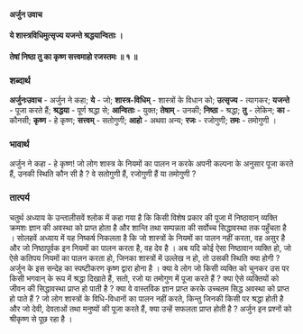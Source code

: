 #### अर्जुन उवाच
#### ये शास्त्रविधिमुत्सृज्य यजन्ते श्रद्धयान्विताः ।
#### तेषां निष्ठा तु का कृष्ण सत्त्वमाहो रजस्तमः ॥ १ ॥

### शब्दार्थ

**अर्जुनःउवाच** - अर्जुन ने कहा; **ये** - जो; **शास्त्र-विधिम्** - शास्त्रों के विधान को; **उत्सृज्य** - त्यागकर; **यजन्ते** - पूजा करते हैं; **श्रद्धया** - पूर्ण श्रद्धा से; **आन्विताः** - युक्त; **तेषाम्** - उनकी; **निष्ठा** - श्रद्धा; **तु** - लेकिन; **का** - कौनसी; **कृष्ण** - हे कृष्ण; **सत्त्वम्** - सतोगुणी; **आहो** - अथवा अन्य; **रजः** - रजोगुणी; **तमः** - तमोगुणी ।

### भावार्थ

अर्जुन ने कहा - हे कृष्ण! जो लोग शास्त्र के नियमों का पालन न करके अपनी कल्पना के अनुसार पूजा करते हैं, उनकी स्थिति कौन सी है ? वे सतोगुणी हैं, रजोगुणी हैं या तमोगुणी ?

### तात्पर्य

चतुर्थ अध्याय के उन्तालीसवें श्लोक में कहा गया है कि किसी विशेष प्रकार की पूजा में निष्ठावान् व्यक्ति क्रमशः ज्ञान की अवस्था को प्राप्त होता है और शान्ति तथा सम्पन्नता की सर्वोच्च सिद्धावस्था तक पहुँचता है । सोलहवें अध्याय में यह निष्कर्ष निकलता है कि जो शास्त्रों के नियमों का पालन नहीं करता, वह असुर है और जो निष्ठापूर्वक इन नियमों का पालन करता है, वह देव है । अब यदि कोई ऐसा निष्ठावान व्यक्ति हो, जो ऐसे कतिपय नियमों का पालन करता हो, जिनका शास्त्रों में उल्लेख न हो, तो उसकी स्थिति क्या होगी ? अर्जुन के इस सन्देह का स्पष्टीकरण कृष्ण द्वारा होना है । क्या वे लोग जो किसी व्यक्ति को चुनकर उस पर किसी भगवान् के रूप में श्रद्धा दिखाते हैं, सतो, रजो या तमोगुण में पूजा करते हैं ? क्या ऐसे व्यक्तियों को जीवन की सिद्धावस्था प्राप्त हो पाती है ? क्या वे वास्तविक ज्ञान प्राप्त करके उच्चतम सिद्ध अवस्था को प्राप्त हो पाते हैं ? जो लोग शास्त्रों के विधि-विधानों का पालन नहीं करते, किन्तु जिनकी किसी पर श्रद्धा होती है और जो देवी, देवताओं तथा मनुष्यों की पूजा करते हैं, क्या उन्हें सफलता प्राप्त होती है ? अर्जुन इन प्रश्नों को श्रीकृष्ण से पूछ रहा है ।